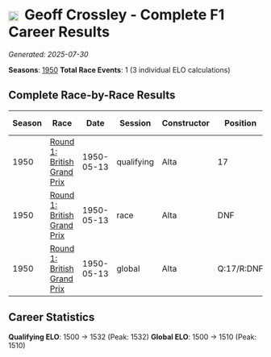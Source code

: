 # <img src="https://upload.wikimedia.org/wikipedia/commons/thumb/8/83/Flag_of_the_United_Kingdom_%283-5%29.svg/512px-Flag_of_the_United_Kingdom_%283-5%29.svg.png?20250726143817" alt="United Kingdom" width="20" height="auto" style="vertical-align: middle; margin-right: 5px;" onerror="this.outerHTML='🇬🇧'; this.style.marginRight='5px';"/> Geoff Crossley - Complete F1 Career Results

*Generated: 2025-07-30*

**Seasons**: [1950](../results/1950-season-report.md)
**Total Race Events**: 1 (3 individual ELO calculations)

## Complete Race-by-Race Results

| Season | Race | Date | Session | Constructor | Position | Starting ELO | ELO Change | Final ELO | Teammate |
|--------|------|------|---------|-------------|----------|--------------|------------|-----------|----------|
| 1950 | [Round 1: British Grand Prix](../results/1950-season-report.md#round-1-british-grand-prix) | 1950-05-13 | qualifying | Alta | 17 | 1500 | +32 | 1532 | Joe Kelly |
| 1950 | [Round 1: British Grand Prix](../results/1950-season-report.md#round-1-british-grand-prix) | 1950-05-13 | race | Alta | DNF | 1500 | N/A | 1500 | Joe Kelly |
| 1950 | [Round 1: British Grand Prix](../results/1950-season-report.md#round-1-british-grand-prix) | 1950-05-13 | global | Alta | Q:17/R:DNF | 1500 | +10 | 1510 | Joe Kelly |

## Career Statistics

**Qualifying ELO**: 1500 → 1532 (Peak: 1532)
**Global ELO**: 1500 → 1510 (Peak: 1510)
